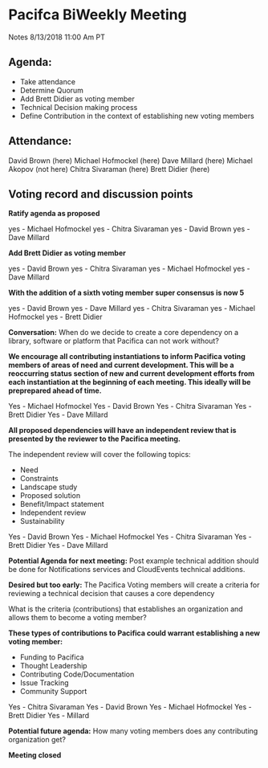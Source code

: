 # Pacifca BiWeekly Meeting
Notes 8/13/2018 11:00 Am PT

## Agenda:

* Take attendance
* Determine Quorum
* Add Brett Didier as voting member
* Technical Decision making process
* Define Contribution in the context of establishing new voting members

## Attendance:

David Brown (here)
Michael Hofmockel (here)
Dave Millard (here)
Michael Akopov (not here)
Chitra Sivaraman (here)
Brett Didier (here)

## Voting record and discussion points

**Ratify agenda as proposed**

yes - Michael Hofmockel
yes - Chitra Sivaraman
yes - David Brown
yes - Dave Millard

**Add Brett Didier as voting member**

yes - David Brown
yes - Chitra Sivaraman
yes - Michael Hofmockel
yes - Dave Millard

**With the addition of a sixth voting member super consensus is now 5**

yes - David Brown
yes - Dave Millard
yes - Chitra Sivaraman
yes - Michael Hofmockel
yes - Brett Didier

**Conversation:**
When do we decide to create a core dependency on a library, software or platform that Pacifica can not work without?

**We encourage all contributing instantiations to inform Pacifica voting members of areas of need and current development. This will be a reoccurring status section of new and current development efforts from each instantiation at the beginning of each meeting. This ideally will be preprepared ahead of time.**

Yes - Michael Hofmockel
Yes - David Brown
Yes - Chitra Sivaraman
Yes - Brett Didier
Yes - Dave Millard

**All proposed dependencies will have an independent review that is presented by the reviewer to the Pacifica meeting.**

The independent review will cover the following topics:

* Need
* Constraints
* Landscape study
* Proposed solution
* Benefit/Impact statement
* Independent review
* Sustainability

Yes - David Brown
Yes - Michael Hofmockel
Yes - Chitra Sivaraman
Yes - Brett Didier
Yes - Dave Millard

**Potential Agenda for next meeting:**
Post example technical addition should be done for Notifications services and CloudEvents technical additions.

**Desired but too early:**
The Pacifica Voting members will create a criteria for reviewing a technical decision that causes a core dependency

What is the criteria (contributions) that establishes an organization and allows them to become a voting member? 

**These types of contributions to Pacifica could warrant establishing a new voting member:**
* Funding to Pacifica
* Thought Leadership
* Contributing Code/Documentation
* Issue Tracking
* Community Support

Yes - Chitra Sivaraman
Yes - David Brown
Yes - Michael Hofmockel
Yes - Brett Didier
Yes - Millard

**Potential future agenda:**
How many voting members does any contributing organization get?

**Meeting closed**